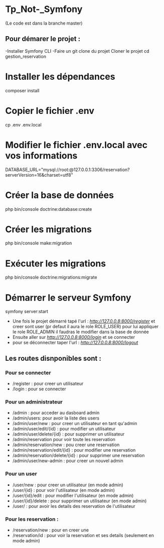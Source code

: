 # Tp_Not-_Symfony

(Le code est dans la branche master)

## Pour démarer le projet : 
-Installer Symfony CLI
-Faire un git clone du projet
Cloner le projet
cd gestion_reservation

# Installer les dépendances
composer install

# Copier le fichier .env
cp .env .env.local

# Modifier le fichier .env.local avec vos informations
DATABASE_URL="mysql://root:@127.0.0.1:3306/reservation?serverVersion=16&charset=utf8"

# Créer la base de données
php bin/console doctrine:database:create

# Créer les migrations
php bin/console make:migration

# Exécuter les migrations
php bin/console doctrine:migrations:migrate

# Démarrer le serveur Symfony
symfony server:start

- Une fois le projet démarré tapé l'url : *http://127.0.0.8:8000/register* et creer sont user (pr defaut il aura le role ROLE_USER) pour lui appliquer le role ROLE_ADMIN il faudras le modifier dans la base de donnée
- Ensuite aller sur *http://127.0.0.8:8000/login* et se connecter
- pour se déconnecter taper l'url : *http://127.0.0.8:8000/logout*

## Les routes disnponibles sont : 

### Pour se connecter 

- /register : pour creer un utilisateur
- /login : pour se connecter

### Pour un administrateur
- /admin : pour acceder au dasboard admin
- /admin/users: pour avoir la liste des users
- /admin/user/new : pour creer un utilisateur en tant qu'admin
- /admin/user/edit/{id} : pour modifier un utilisateur
- /admin/user/delete/{id} : pour supprimer un utilisateur
- /admin/reservation pour voir toute les reservation
- /admin/reservation/new : pou creer une reservation
- /admin/reservation/edit/{id} : pour modifier une reservation
- /admin/reservation/delete/{id} : pour supprimer une reservation
- /admin/user/new-admin : pour creer un nouvel admin

### Pour un user 
- /user/new : pour creer un utilisateur (en mode admin)
- /user/{id} : pour voir l'utilisateur (en mode admin)
- /user/{id}/edit : pour modifier l'utilisateur (en mode admin)
- /user/{id}/delete : pour supprimer un utilisateur (en mode admin)
- /user/ : pour avoir les details des reservation de l'utilisateur
  
### Pour les reservation : 
- /reservation/new : pour en creer une
- /reservation/id : pour voir la reservation et ses details (seulement en mode admin)


